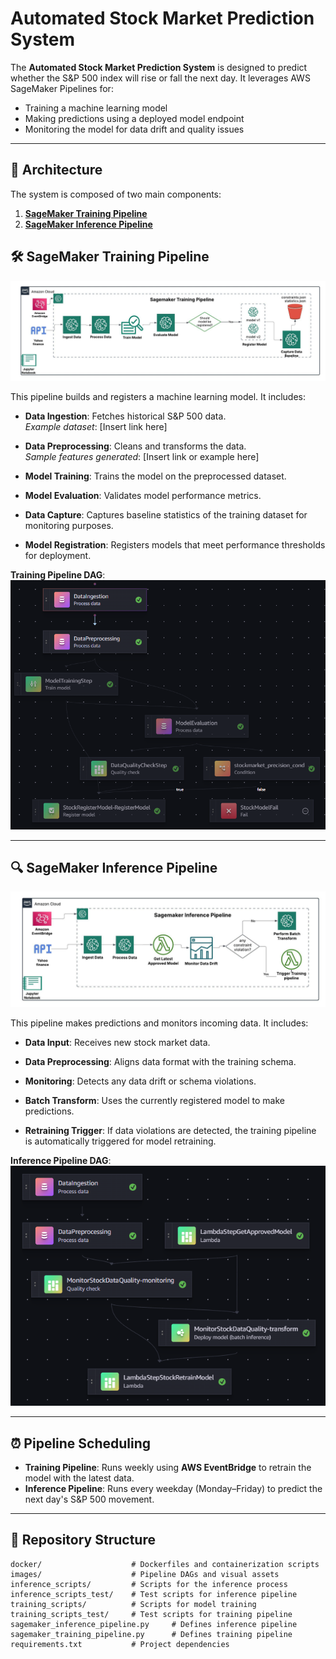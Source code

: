 <!-- # Automated-Stock-Market-Prediction-System

This project demonstrates how to build an automated stock market (SP 500) prediction system using AWS SageMaker. The components of this system are:

1. [**SageMaker Training Pipeline**](sagemaker_training_pipeline.ipynb)
2. [**SageMaker Inference Pipeline**](sagemaker_inference_pipeline.ipynb)

## SageMaker Training Pipeline

![Sagemaker training pipeline](/images/training_pipeline_img.jpeg)

This pipeline, as shown in the above diagram, is used to build and deploy the machine learning model. The training pipeline consists of the following steps:

- **Data Ingestion**: Fetches the stock market data (SP 500) from Yahoo Finance API and stores it in an S3 bucket for future reference.
- **Data Processing**: Retrieves the ingested data from the data ingestion phase and processes it into features ready for machine learning training.
- **Model Training**: Retrieves the features from the data processing stage, trains a machine learning model using the XGBoost algorithm to predict whether sp500 close price will increase(1) or decrease(0) the next day, and stores the artifacts in an S3 bucket.
- **Model Evaluation**: Evaluates the trained model using the precision_score metric.
- **Model Registry**: Registers the model to the SageMaker model registry when the precision_score is above 0.5.
- **Model Deployment**: Uses LambdaStep to deploy the registered model to a SageMaker real-time endpoint.

## SageMaker Inference Pipeline

![Sagemaker inference pipeline](/images/inference_pipeline_img.jpeg)

This pipeline is used for making predictions. The inference pipeline consists of the following steps:
- **Data Ingestion**: Similar to the data ingestion in the training pipeline, it fetches inference data from the Yahoo Finance API.
- **Data Preprocessing**: It retrieves the inference data from the ingestion step, processes it, and stores it in an S3 bucket.
- **Model Inference**: This step uses a Lambda function to retrieve the processed inference data from the S3 bucket, pass it through the deployed model endpoint, and store the predicted data in DynamoDB.

## SageMaker Model Monitoring
![Sagemaker model monitor pipeline](/images/monitoring_pipeline.jpeg)
The model monitoring includes:
- **Data Capture**: Enables data capture for the endpoint to monitor input and output data.
- **Baseline Data and Constraints**: Sets up baseline data and constraints for monitoring.
- **Monitoring Schedule**: Creats a monitoring schedule to regularly check for data drift and model quality.
- **CloudWatch Alarms**: Sets up CloudWatch alarms to notify when data drift or model quality issues are detected.

## Pipeline Scheduling

- **Training Pipeline Schedule**: It schedules the training pipeline using eventbridge. The scheduled pipeline run once every week.
- **Inference Pipeline Schedule**: It schedules inference pipeline using eventbridge. The pipeline runs every weekday (Mon - Fri) and predicts whether the SP500 will increase or decrease the next day.


## Images
### Training Pipeline DAG
![Training Pipeline DAG](/images/training_pipeline_dag.png)

### Inference Pipeline DAG
![Inference Pipeline DAG](/images/inference_pipeline_dag.png)



## Conclusion

This project provides a comprehensive solution for automated stock market prediction using AWS SageMaker. It includes training, inference, and monitoring pipelines to ensure the model remains accurate and reliable over time. -->


# Automated Stock Market Prediction System

The **Automated Stock Market Prediction System** is designed to predict whether the S&P 500 index will rise or fall the next day. It leverages AWS SageMaker Pipelines for:

- Training a machine learning model
- Making predictions using a deployed model endpoint
- Monitoring the model for data drift and quality issues

---

## 🧱 Architecture

The system is composed of two main components:

1. [**SageMaker Training Pipeline**](sagemaker_training_pipeline.ipynb)
2. [**SageMaker Inference Pipeline**](sagemaker_inference_pipeline.ipynb)


## 🛠️ SageMaker Training Pipeline

![Sagemaker training pipeline](/images/training_pipeline_img.jpeg)

This pipeline builds and registers a machine learning model. It includes:

- **Data Ingestion**: Fetches historical S&P 500 data.  
  *Example dataset*: [Insert link here]

- **Data Preprocessing**: Cleans and transforms the data.  
  *Sample features generated*: [Insert link or example here]

- **Model Training**: Trains the model on the preprocessed dataset.

- **Model Evaluation**: Validates model performance metrics.

- **Data Capture**: Captures baseline statistics of the training dataset for monitoring purposes.

- **Model Registration**: Registers models that meet performance thresholds for deployment.

**Training Pipeline DAG**:  
![Training Pipeline DAG](images/training_pipeline_dag.png) <!-- Replace with the actual image path -->

---

## 🔍 SageMaker Inference Pipeline

![Sagemaker inference pipeline](/images/inference_pipeline_img.jpeg)

This pipeline makes predictions and monitors incoming data. It includes:

- **Data Input**: Receives new stock market data.

- **Data Preprocessing**: Aligns data format with the training schema.

- **Monitoring**: Detects any data drift or schema violations.

- **Batch Transform**: Uses the currently registered model to make predictions.

- **Retraining Trigger**: If data violations are detected, the training pipeline is automatically triggered for model retraining.

**Inference Pipeline DAG**:  
![Inference Pipeline DAG](images/inference_pipeline_dag.png) <!-- Replace with the actual image path -->

---

## ⏰ Pipeline Scheduling

- **Training Pipeline**: Runs weekly using **AWS EventBridge** to retrain the model with the latest data.
- **Inference Pipeline**: Runs every weekday (Monday–Friday) to predict the next day's S&P 500 movement.

---

## 📁 Repository Structure

```text
docker/                    # Dockerfiles and containerization scripts
images/                    # Pipeline DAGs and visual assets
inference_scripts/         # Scripts for the inference process
inference_scripts_test/    # Test scripts for inference pipeline
training_scripts/          # Scripts for model training
training_scripts_test/     # Test scripts for training pipeline
sagemaker_inference_pipeline.py     # Defines inference pipeline
sagemaker_training_pipeline.py      # Defines training pipeline
requirements.txt           # Project dependencies
